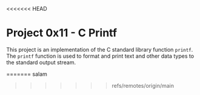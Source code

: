 <<<<<<< HEAD
<!DOCTYPE html>
<html>
  <head>
    <title>Project 0x11 - C Printf</title>
  </head>
  <body>
    <h1>Project 0x11 - C Printf</h1>
    <p>
      This project is an implementation of the C standard library function
      <code>printf</code>. The <code>printf</code> function is used to format
      and print text and other data types to the standard output stream.
    </p>
	
=======
salam
>>>>>>> refs/remotes/origin/main
